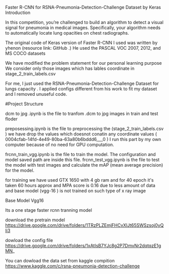 Faster R-CNN for RSNA-Pneumonia-Detection-Challenge Dataset by Keras
Introduction


In this competition, you’re challenged to build an algorithm to detect a visual signal for pneumonia in medical images. Specifically, your algorithm needs to automatically locate lung opacities on chest radiographs.


The original code of Keras version of Faster R-CNN I used was written by yhenon (resource link: GitHub .) He used the PASCAL VOC 2007, 2012, and MS COCO datasets


We have modified the problem statement for our personal learning purpose 
We consider only those images which has lables coordinate in stage_2_train_labels.csv 

For me, I just used the  RSNA-Pneumonia-Detection-Challenge Dataset for lungs capacity . I applied configs different from his work to fit my dataset and I removed unuseful code.

#Project Structure


dcm to jpg .ipynb  is the file to tranfom .dcm to jpg images in train and test floder 

preposessing.ipynb is the file to preprocessing the  (stage_2_train_labels.csv ) we have drop the values which doesnot conatin any coordinate values ( 0004cfab-14fd-4e49-80ba-63a80b6bddd6,,,,,0 ) I run this part by my own computer because of no need for GPU computation.


frcnn_train_vgg.ipynb is the file to train the model. The configuration and model saved path are inside this file. frcnn_test_vgg.ipynb is the file to test the model with test images and calculate the mAP (mean average precision) for the model. 


for training we have used GTX 1650 with 4 gb ram and for 40 epoch it's taken 60 hours approx and  MPA score is 0.16 due to less amount of data and base model (vgg-16 ) is not trained on such type of x ray image 


Base Model Vgg16 

Its a one stage  faster rcnn tranning  model 



download the pretrain model https://drive.google.com/drive/folders/1TRzPLZEmjFHCvXlJt65SWSzsoj0yQIi3

dowload the config file https://drive.google.com/drive/folders/1xAtIsB7YJc8g2P7DmvNr2dqtqzE1gMN_






You can dowload the data set from kaggle compition 
https://www.kaggle.com/c/rsna-pneumonia-detection-challenge


